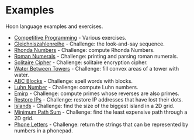 # Examples

Hoon language examples and exercises.

- [Competitive Programming](urbit-docs/language/hoon/examples/competitive) - Various exercises.
- [Gleichniszahlenreihe](urbit-docs/language/hoon/examples/gleichniszahlenreihe) - Challenge: the look-and-say sequence.
- [Rhonda Numbers](urbit-docs/language/hoon/examples/rhonda) - Challenge: compute Rhonda Numbers.
- [Roman Numerals](urbit-docs/language/hoon/examples/roman) - Challenge: printing and parsing roman numerals.
- [Solitaire Cipher](urbit-docs/language/hoon/examples/solitaire) - Challenge: solitaire encryption cipher.
- [Water Between Towers](urbit-docs/language/hoon/examples/water-towers) - Challenge: fill convex areas of a tower with water.
- [ABC Blocks](urbit-docs/language/hoon/examples/abc-blocks) - Challenge: spell words with blocks.
- [Luhn Number](urbit-docs/language/hoon/examples/luhn-number) - Challenge: compute Luhn numbers.
- [Emirp](urbit-docs/language/hoon/examples/emirp) - Challenge: compute primes whose reverses are also primes.
- [Restore IPs](urbit-docs/language/hoon/examples/restore-ip) - Challenge: restore IP addresses that have lost their dots.
- [Islands](urbit-docs/language/hoon/examples/islands) - Challenge: find the size of the biggest island in a 2D grid.
- [Minimum Path Sum](urbit-docs/language/hoon/examples/min-path) - Challenge: find the least expensive path through a 2D grid.
- [Phone Letters](urbit-docs/language/hoon/examples/phone-letters) - Challenge: return the strings that can be represented by numbers in a phonepad.
